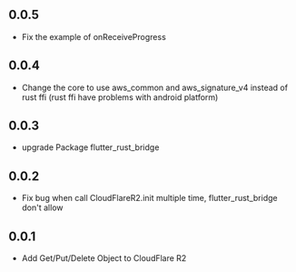 ## 0.0.5
* Fix the example of onReceiveProgress

## 0.0.4
* Change the core to use aws_common and aws_signature_v4 instead of rust ffi (rust ffi have problems with android platform)

## 0.0.3
* upgrade Package flutter_rust_bridge 

## 0.0.2
* Fix bug when call CloudFlareR2.init multiple time, flutter_rust_bridge don't allow

## 0.0.1
* Add Get/Put/Delete Object to CloudFlare R2
